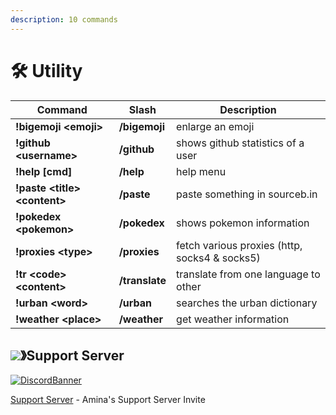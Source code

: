 ```yaml
---
description: 10 commands
---
```


# 🛠 Utility

| Command                        | Slash          | Description                                   |
| ------------------------------ | -------------- | --------------------------------------------- |
| **!bigemoji \<emoji>**         | **/bigemoji**  | enlarge an emoji                              |
| **!github \<username>**        | **/github**    | shows github statistics of a user             |
| **!help \[cmd]**               | **/help**      | help menu                                     |
| **!paste \<title> \<content>** | **/paste**     | paste something in sourceb.in                 |
| **!pokedex \<pokemon>**        | **/pokedex**   | shows pokemon information                     |
| **!proxies \<type>**           | **/proxies**   | fetch various proxies (http, socks4 & socks5) |
| **!tr \<code> \<content>**     | **/translate** | translate from one language to other          |
| **!urban \<word>**             | **/urban**     | searches the urban dictionary                 |
| **!weather \<place>**          | **/weather**   | get weather information                       |

## ![](https://cdn.discordapp.com/emojis/1036083490292244493.png)》Support Server

[![DiscordBanner](https://invidget.switchblade.xyz/uMgS9evnmv)](https://discord.gg/uMgS9evnmv)

[Support Server](https://discord.gg/uMgS9evnmv) - Amina's Support Server Invite
